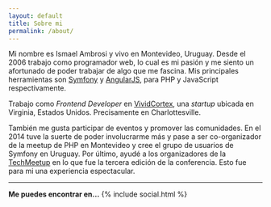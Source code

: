 ```yaml
---
layout: default
title: Sobre mi
permalink: /about/
---
```


Mi nombre es Ismael Ambrosi y vivo en Montevideo, Uruguay. Desde el 2006 trabajo como programador web, lo cual es mi pasión y me siento un afortunado de poder trabajar de algo que me fascina.
Mis principales herramientas son [Symfony][symfony] y [AngularJS][angularjs], para PHP y JavaScript respectivamente.

Trabajo como _Frontend Developer_ en [VividCortex][vividcortex], una _startup_ ubicada en Virginia, Estados Unidos. Precisamente en Charlottesville.

También me gusta participar de eventos y promover las comunidades.
En el 2014 tuve la suerte de poder involucrarme más y pase a ser co-organizador
de la meetup de PHP en Montevideo y cree el grupo de usuarios de Symfony en
Uruguay.
Por último, ayudé a los
organizadores de la [TechMeetup][techmeetup] en lo que fue la tercera edición de
la conferencia. Esto fue para mi una experiencia espectacular.

---

__Me puedes encontrar en...__
{% include social.html %}


[vividcortex]: http://vividcortex.com "VividCortex"
[symfony]: http://symfony.com "Symfony"
[angularjs]: https://angularjs.org "AngularJS"
[techmeetup]: http://tech.meetup.uy/ "TechMeetup"
